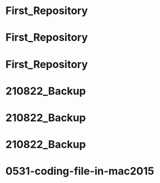 # First_Repository
# First_Repository
# First_Repository
# 210822_Backup
# 210822_Backup
# 210822_Backup
# 0531-coding-file-in-mac2015
